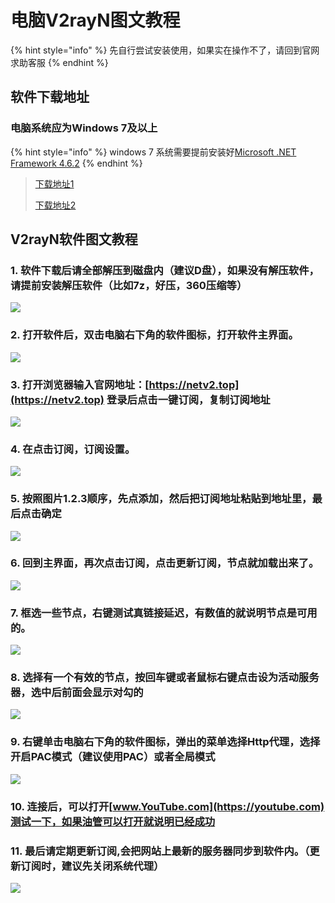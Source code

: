 # 电脑V2rayN图文教程

{% hint style="info" %}
先自行尝试安装使用，如果实在操作不了，请回到官网求助客服
{% endhint %}

## 软件下载地址

### 电脑系统应为Windows 7及以上

{% hint style="info" %}
windows 7 系统需要提前安装好[Microsoft .NET Framework 4.6.2](https://www.microsoft.com/en-us/download/details.aspx?id=53344)
{% endhint %}

> [下载地址1](https://airnet.lanzoui.com/iCjN2j4le4h)
>
> [下载地址2](https://flie.netv2.top/s/ebsgqj)

## V2rayN软件图文教程

### 1. 软件下载后请全部解压到磁盘内（建议D盘），如果没有解压软件，请提前安装解压软件（比如7z，好压，360压缩等）

![](<../.gitbook/assets/image (1).jpg>)

### 2. 打开软件后，双击电脑右下角的软件图标，打开软件主界面。

![](../.gitbook/assets/image-1-.jpg)

### 3. 打开浏览器输入官网地址：[https://netv2.top](https://netv2.top) 登录后点击一键订阅，复制订阅地址

![](../.gitbook/assets/image-1-dd.png)

### 4. 在点击订阅，订阅设置。

![](../.gitbook/assets/image-2-.jpg)

### 5. 按照图片1.2.3顺序，先点添加，然后把订阅地址粘贴到地址里，最后点击确定

![](<../.gitbook/assets/image-3- (1).jpg>)

### 6. 回到主界面，再次点击订阅，点击更新订阅，节点就加载出来了。

![](<../.gitbook/assets/image-4- (2).jpg>)

### 7. 框选一些节点，右键测试真链接延迟，有数值的就说明节点是可用的。

![](<../.gitbook/assets/image-5- (1).jpg>)

### 8. 选择有一个有效的节点，按回车键或者鼠标右键点击设为活动服务器，选中后前面会显示对勾的

![](../.gitbook/assets/image-6-.jpg)

### 9. 右键单击电脑右下角的软件图标，弹出的菜单选择Http代理，选择开启PAC模式（建议使用PAC）或者全局模式

![](../.gitbook/assets/image-7-.jpg)

### 10. 连接后，可以打开[www.YouTube.com](https://youtube.com)测试一下，如果油管可以打开就说明已经成功

### 11. 最后请定期更新订阅,会把网站上最新的服务器同步到软件内。（更新订阅时，建议先关闭系统代理）

![](../.gitbook/assets/image-4-.jpg)
